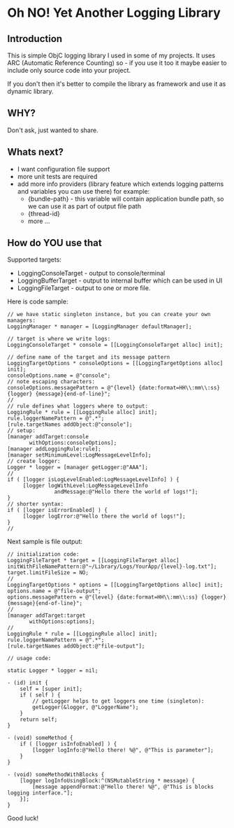 Oh NO! Yet Another Logging Library
==================================

Introduction
------------

This is simple ObjC logging library I used in some of my projects.
It uses ARC (Automatic Reference Counting) so - if you use it too
it maybe easier to include only source code into your project.

If you don't then it's better to compile the library as framework 
and use it as dynamic library.

WHY?
----

Don't ask, just wanted to share.

Whats next?
-----------

 - I want configuration file support
 - more unit tests are required
 - add more info providers (library feature which extends logging patterns and variables you can use there) for example:
   - {bundle-path} - this variable will contain application bundle path, so we can use it as part of output file path
   - {thread-id}
   - more ...

How do YOU use that
-------------------


Supported targets:

 - LoggingConsoleTarget - output to console/terminal
 - LoggingBufferTarget - output to internal buffer which can be used in UI 
 - LoggingFileTarget - output to one or more file.

Here is code sample:
    
    // we have static singleton instance, but you can create your own managers:
    LoggingManager * manager = [LoggingManager defaultManager];
    
    // target is where we write logs:
    LoggingConsoleTarget * console = [[LoggingConsoleTarget alloc] init];
    
    // define name of the target and its message pattern
    LoggingTargetOptions * consoleOptions = [[LoggingTargetOptions alloc] init];
    consoleOptions.name = @"console";
    // note escaping characters:
    consoleOptions.messagePattern = @"{level} {date:format=HH\\:mm\\:ss} {logger} {message}{end-of-line}";
    //
    // rule defines what loggers where to output:
    LoggingRule * rule = [[LoggingRule alloc] init];
    rule.loggerNamePattern = @".*";
    [rule.targetNames addObject:@"console"];
    // setup:
    [manager addTarget:console 
           withOptions:consoleOptions];
    [manager addLoggingRule:rule];
    [manager setMinimumLevel:LogMessageLevelInfo];
    // create logger:
    Logger * logger = [manager getLogger:@"AAA"];
    //
    if ( [logger isLogLevelEnabled:LogMessageLevelInfo] ) {
         [logger logWithLevel:LogMessageLevelInfo 
                   andMessage:@"Hello there the world of logs!"];
    }
    // shorter syntax:
    if ( [logger isErrorEnabled] ) {
         [logger logError:@"Hello there the world of logs!"];
    }
    //

Next sample is file output:
    
    // initialization code:
    LoggingFileTarget * target = [[LoggingFileTarget alloc] initWithFileNamePattern:@"~/Library/Logs/YourApp/{level}-log.txt"];
    target.limitFileSize = NO;
    //
    LoggingTargetOptions * options = [[LoggingTargetOptions alloc] init];
    options.name = @"file-output";
    options.messagePattern = @"{level} {date:format=HH\\:mm\\:ss} {logger} {message}{end-of-line}";
    //
    [manager addTarget:target
           withOptions:options];
    //
    LoggingRule * rule = [[LoggingRule alloc] init];
    rule.loggerNamePattern = @".*";
    [rule.targetNames addObject:@"file-output"];
    
    // usage code:
    
    static Logger * logger = nil;
    
    - (id) init {
        self = [super init];
        if ( self ) {
            // getLogger helps to get loggers one time (singleton):
            getLogger(&logger, @"LoggerName");
        }
        return self;
    }
    
    - (void) someMethod {
        if ( [logger isInfoEnabled] ) {
            [logger logInfo:@"Hello there! %@", @"This is parameter"];
        }
    }

    - (void) someMethodWithBlocks {
        [logger logInfoUsingBlock:^(NSMutableString * message) {
            [message appendFormat:@"Hello there! %@", @"This is blocks logging interface."];
        }];
    }

    
Good luck!